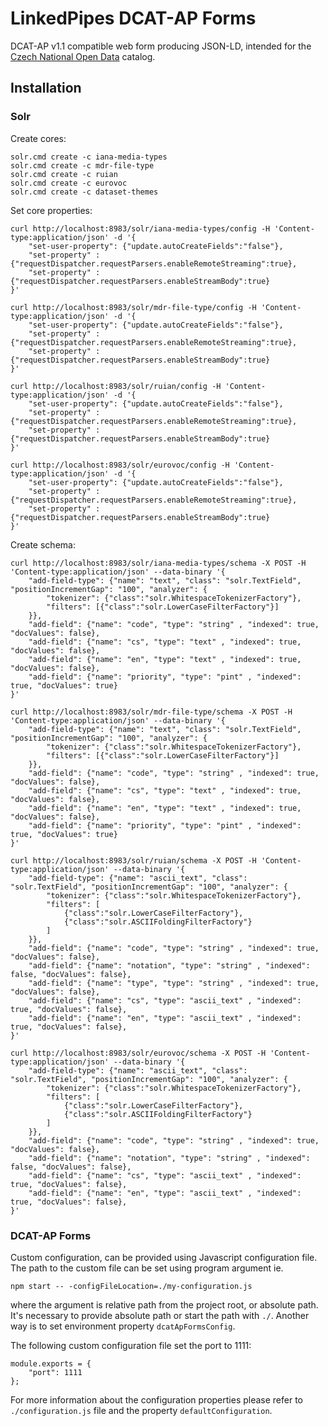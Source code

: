 # LinkedPipes DCAT-AP Forms
DCAT-AP v1.1 compatible web form producing JSON-LD, intended for the [Czech National Open Data](https://data.gov.cz) catalog.

## Installation

### Solr
Create cores:
```
solr.cmd create -c iana-media-types
solr.cmd create -c mdr-file-type
solr.cmd create -c ruian
solr.cmd create -c eurovoc
solr.cmd create -c dataset-themes
```

Set core properties:
```
curl http://localhost:8983/solr/iana-media-types/config -H 'Content-type:application/json' -d '{
    "set-user-property": {"update.autoCreateFields":"false"},
    "set-property" : {"requestDispatcher.requestParsers.enableRemoteStreaming":true},
    "set-property" : {"requestDispatcher.requestParsers.enableStreamBody":true}
}'

curl http://localhost:8983/solr/mdr-file-type/config -H 'Content-type:application/json' -d '{
    "set-user-property": {"update.autoCreateFields":"false"},
    "set-property" : {"requestDispatcher.requestParsers.enableRemoteStreaming":true},
    "set-property" : {"requestDispatcher.requestParsers.enableStreamBody":true}
}'

curl http://localhost:8983/solr/ruian/config -H 'Content-type:application/json' -d '{
    "set-user-property": {"update.autoCreateFields":"false"},
    "set-property" : {"requestDispatcher.requestParsers.enableRemoteStreaming":true},
    "set-property" : {"requestDispatcher.requestParsers.enableStreamBody":true}
}'

curl http://localhost:8983/solr/eurovoc/config -H 'Content-type:application/json' -d '{
    "set-user-property": {"update.autoCreateFields":"false"},
    "set-property" : {"requestDispatcher.requestParsers.enableRemoteStreaming":true},
    "set-property" : {"requestDispatcher.requestParsers.enableStreamBody":true}
}'

```


Create schema:
```
curl http://localhost:8983/solr/iana-media-types/schema -X POST -H 'Content-type:application/json' --data-binary '{
    "add-field-type": {"name": "text", "class": "solr.TextField", "positionIncrementGap": "100", "analyzer": {
        "tokenizer": {"class":"solr.WhitespaceTokenizerFactory"},
        "filters": [{"class":"solr.LowerCaseFilterFactory"}]
    }},
    "add-field": {"name": "code", "type": "string" , "indexed": true, "docValues": false},
    "add-field": {"name": "cs", "type": "text" , "indexed": true, "docValues": false},
    "add-field": {"name": "en", "type": "text" , "indexed": true, "docValues": false},
    "add-field": {"name": "priority", "type": "pint" , "indexed": true, "docValues": true}    
}'

curl http://localhost:8983/solr/mdr-file-type/schema -X POST -H 'Content-type:application/json' --data-binary '{
    "add-field-type": {"name": "text", "class": "solr.TextField", "positionIncrementGap": "100", "analyzer": {
        "tokenizer": {"class":"solr.WhitespaceTokenizerFactory"},
        "filters": [{"class":"solr.LowerCaseFilterFactory"}]
    }},
    "add-field": {"name": "code", "type": "string" , "indexed": true, "docValues": false},
    "add-field": {"name": "cs", "type": "text" , "indexed": true, "docValues": false},
    "add-field": {"name": "en", "type": "text" , "indexed": true, "docValues": false},
    "add-field": {"name": "priority", "type": "pint" , "indexed": true, "docValues": true}    
}'

curl http://localhost:8983/solr/ruian/schema -X POST -H 'Content-type:application/json' --data-binary '{
    "add-field-type": {"name": "ascii_text", "class": "solr.TextField", "positionIncrementGap": "100", "analyzer": {
        "tokenizer": {"class":"solr.WhitespaceTokenizerFactory"},
        "filters": [
            {"class":"solr.LowerCaseFilterFactory"},
            {"class":"solr.ASCIIFoldingFilterFactory"}
        ]
    }},
    "add-field": {"name": "code", "type": "string" , "indexed": true, "docValues": false},
    "add-field": {"name": "notation", "type": "string" , "indexed": false, "docValues": false},    
    "add-field": {"name": "type", "type": "string" , "indexed": true, "docValues": false},
    "add-field": {"name": "cs", "type": "ascii_text" , "indexed": true, "docValues": false},
    "add-field": {"name": "en", "type": "ascii_text" , "indexed": true, "docValues": false},
}'

curl http://localhost:8983/solr/eurovoc/schema -X POST -H 'Content-type:application/json' --data-binary '{
    "add-field-type": {"name": "ascii_text", "class": "solr.TextField", "positionIncrementGap": "100", "analyzer": {
        "tokenizer": {"class":"solr.WhitespaceTokenizerFactory"},
        "filters": [
            {"class":"solr.LowerCaseFilterFactory"},
            {"class":"solr.ASCIIFoldingFilterFactory"}
        ]
    }},
    "add-field": {"name": "code", "type": "string" , "indexed": true, "docValues": false},
    "add-field": {"name": "notation", "type": "string" , "indexed": false, "docValues": false},    
    "add-field": {"name": "cs", "type": "ascii_text" , "indexed": true, "docValues": false},
    "add-field": {"name": "en", "type": "ascii_text" , "indexed": true, "docValues": false},
}'

```

### DCAT-AP Forms

Custom configuration, can be provided using Javascript configuration file. 
The path to the custom file can be set using program argument ie.
```
npm start -- -configFileLocation=./my-configuration.js
```
where the argument is relative path from the project root, or absolute path. 
It's necessary to provide absolute path or start the path with ```./```.
Another way is to set environment property ```dcatApFormsConfig```. 

The following custom configuration file set the port to 1111:
```
module.exports = {
    "port": 1111
};
```
For more information about the configuration properties please refer to 
```./configuration.js``` file and the property ```defaultConfiguration```.

